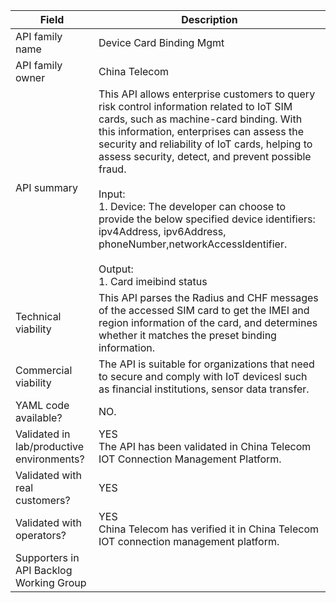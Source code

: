 | **Field**                                 | Description                                                                                                                                                                                                                                                                                                                                                                                                                                                                                                                                                                               |
| ----------------------------------------- | ----------------------------------------------------------------------------------------------------------------------------------------------------------------------------------------------------------------------------------------------------------------------------------------------------------------------------------------------------------------------------------------------------------------------------------------------------------------------------------------------------------------------------------------------------------------------------------------- |
| API family name                           | Device Card Binding Mgmt
| API family owner                          | China Telecom                                                                                                                                                                                                                                                                                                                                                                                                                                                                                                                                                                             |
| API summary                               | This API allows enterprise customers to query risk control information related to IoT SIM cards, such as machine-card binding. With this information, enterprises can assess the security and reliability of IoT cards, helping to assess security, detect, and prevent possible fraud.<br><br>Input:<br>1. Device: The developer can choose to provide the below specified device identifiers: ipv4Address, ipv6Address, phoneNumber,networkAccessIdentifier.<br><br>Output:<br>1. Card imeibind status |
| Technical viability                       | This API parses the Radius and CHF messages of the accessed SIM card to get the IMEI and region information of the card, and determines whether it matches the preset binding information.                                                                                                                                                                                                                                                                                                                                                                                                |
| Commercial viability                      | The API is suitable for organizations that need to secure and comply with IoT devicesl such as financial institutions, sensor data transfer.                                                                                                                                                                                                                                                                                                                                                                                                                                              |
| YAML code available?                      | NO.                                                                                                                                                                                                                                                                                                                                                                                                                                                                                                                                                                                       |
| Validated in lab/productive environments? | YES<br>The API has been validated in China Telecom IOT Connection Management Platform.                                                                                                                                                                                                                                                                                                                                                                                                                                                                                                    |
| Validated with real customers?            | YES                                                                                                                                                                                                                                                                                                                                                                                                                                                                                                                                                                                       |
| Validated with operators?                 | YES<br>China Telecom has verified it in China Telecom IOT connection management platform.                                                                                                                                                                                                                                                                                                                                                                                                                                                                                                 |
| Supporters in API Backlog Working Group   |                                                                                                                                                                                                                                                                                                                                                                                                                                                                                                                                                                                           |
